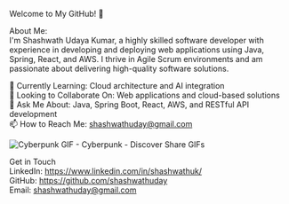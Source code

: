 Welcome to My GitHub! 👋

About Me:\
I'm Shashwath Udaya Kumar, a highly skilled software developer with experience in developing and deploying web applications using Java, Spring, React, and AWS. I thrive in Agile Scrum environments and am passionate about delivering high-quality software solutions.

🌱 Currently Learning: Cloud architecture and AI integration\
👯 Looking to Collaborate On: Web applications and cloud-based solutions\
💬 Ask Me About: Java, Spring Boot, React, AWS, and RESTful API development\
📫 How to Reach Me: shashwathuday@gmail.com 

![Cyberpunk GIF - Cyberpunk - Discover   Share GIFs](https://github.com/user-attachments/assets/a0119f26-fd76-473e-9804-18959fe7b58f)

Get in Touch\
LinkedIn: https://www.linkedin.com/in/shashwathuk/ \
GitHub: https://github.com/shashwathuday \
Email: shashwathuday@gmail.com
